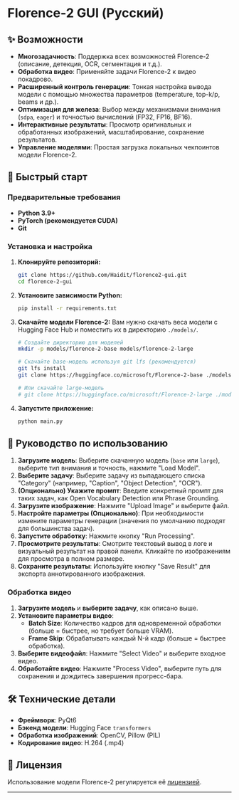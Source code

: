 # Florence-2 GUI (Русский)

## ✨ Возможности

*   **Многозадачность**: Поддержка всех возможностей Florence-2 (описание, детекция, OCR, сегментация и т.д.).
*   **Обработка видео**: Применяйте задачи Florence-2 к видео покадрово.
*   **Расширенный контроль генерации**: Тонкая настройка вывода модели с помощью множества параметров (temperature, top-k/p, beams и др.).
*   **Оптимизация для железа**: Выбор между механизмами внимания (`sdpa`, `eager`) и точностью вычислений (FP32, FP16, BF16).
*   **Интерактивные результаты**: Просмотр оригинальных и обработанных изображений, масштабирование, сохранение результатов.
*   **Управление моделями**: Простая загрузка локальных чекпоинтов модели Florence-2.

## 🚀 Быстрый старт

### Предварительные требования

*   **Python 3.9+**
*   **PyTorch (рекомендуется CUDA)**
*   **Git**

### Установка и настройка

1.  **Клонируйте репозиторий:**
    ```bash
    git clone https://github.com/Haidit/florence2-gui.git
    cd florence-2-gui
    ```

2.  **Установите зависимости Python:**
    ```bash
    pip install -r requirements.txt
    ```

3.  **Скачайте модели Florence-2:**
    Вам нужно скачать веса модели с Hugging Face Hub и поместить их в директорию `./models/`.
    ```bash
    # Создайте директорию для моделей
    mkdir -p models/florence-2-base models/florence-2-large

    # Скачайте base-модель используя git lfs (рекомендуется)
    git lfs install
    git clone https://huggingface.co/microsoft/Florence-2-base ./models/florence-2-base/

    # Или скачайте large-модель
    # git clone https://huggingface.co/microsoft/Florence-2-large ./models/florence-2-large/
    ```

4.  **Запустите приложение:**
    ```bash
    python main.py
    ```

## 📖 Руководство по использованию

1.  **Загрузите модель**: Выберите скачанную модель (`base` или `large`), выберите тип внимания и точность, нажмите "Load Model".
2.  **Выберите задачу**: Выберите задачу из выпадающего списка "Category" (например, "Caption", "Object Detection", "OCR").
3.  **(Опционально) Укажите промпт**: Введите конкретный промпт для таких задач, как Open Vocabulary Detection или Phrase Grounding.
4.  **Загрузите изображение**: Нажмите "Upload Image" и выберите файл.
5.  **Настройте параметры (Опционально)**: При необходимости измените параметры генерации (значения по умолчанию подходят для большинства задач).
6.  **Запустите обработку**: Нажмите кнопку "Run Processing".
7.  **Просмотрите результаты**: Смотрите текстовый вывод в логе и визуальный результат на правой панели. Кликайте по изображениям для просмотра в полном размере.
8.  **Сохраните результаты**: Используйте кнопку "Save Result" для экспорта аннотированного изображения.

### Обработка видео

1.  **Загрузите модель** и **выберите задачу**, как описано выше.
2.  **Установите параметры видео**:
    *   **Batch Size**: Количество кадров для одновременной обработки (больше = быстрее, но требует больше VRAM).
    *   **Frame Skip**: Обрабатывать каждый N-й кадр (больше = быстрее обработка).
3.  **Выберите видеофайл**: Нажмите "Select Video" и выберите входное видео.
4.  **Обработайте видео**: Нажмите "Process Video", выберите путь для сохранения и дождитесь завершения прогресс-бара.

## 🛠️ Технические детали

*   **Фреймворк**: PyQt6
*   **Бэкенд модели**: Hugging Face `transformers`
*   **Обработка изображений**: OpenCV, Pillow (PIL)
*   **Кодирование видео**: H.264 (.mp4)

## 📜 Лицензия

Использование модели Florence-2 регулируется её [лицензией](https://huggingface.co/api/resolve-cache/models/microsoft/Florence-2-base/5ca5edf5bd017b9919c05d08aebef5e4c7ac3bac/LICENSE?%2Fmicrosoft%2FFlorence-2-base%2Fresolve%2Fmain%2FLICENSE=&etag=%229e841e7a26e4eb057b24511e7b92d42b257a80e5%22).

---

